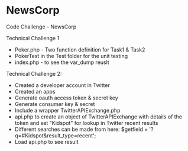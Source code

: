 # NewsCorp
Code Challenge - NewsCorp

Technical Challenge 1

- Poker.php - Two function definition for Task1 & Task2
- PokerTest in the Test folder for the unit testing
- index.php - to see the var_dump reuslt 


Technical Challenge 2:

- Created a developer account in Twitter
- Created an apps
- Generate oauth access token & secret key
- Generate consumer key & secret
- Include a wrapper TwitterAPIExchange.php
- api.php to create an object of TwitterAPIExchange with details of the token and set "Kidspot" for lookup in Twitter recent results
- Different searches can be made from here: $getfield = '?q=#Kidspot&result_type=recent';
- Load api.php to see result
